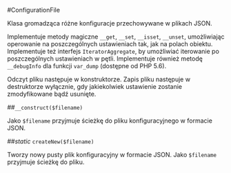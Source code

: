 #ConfigurationFile

Klasa gromadząca różne konfiguracje przechowywane w plikach JSON. 

Implementuje metody magiczne `__get`, `__set`, `__isset`, `__unset`, umożliwiając operowanie na poszczególnych ustawieniach tak, jak na polach obiektu. 
Implementuje też interfejs `IteratorAggregate`, by umożliwiać iterowanie po poszczególnych ustawieniach w pętli. 
Implementuje również metodę `__debugInfo` dla funkcji `var_dump` (dostępne od PHP 5.6).

Odczyt pliku następuje w konstruktorze. Zapis pliku następuje w destruktorze wyłącznie, gdy jakiekolwiek ustawienie zostanie zmodyfikowane bądź usunięte.

##`__construct($filename)`

Jako `$filename` przyjmuje ścieżkę do pliku konfiguracyjnego w formacie JSON.

##*static* `createNew($filename)`

Tworzy nowy pusty plik konfiguracyjny w formacie JSON. Jako `$filename` przyjmuje ścieżkę do pliku.
